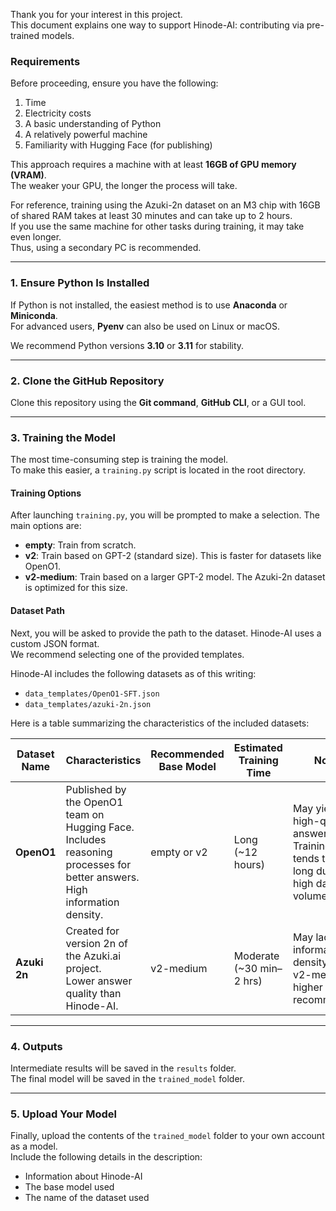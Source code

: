 Thank you for your interest in this project.  
This document explains one way to support Hinode-AI: contributing via pre-trained models.

### Requirements

Before proceeding, ensure you have the following:  
1. Time  
2. Electricity costs  
3. A basic understanding of Python  
4. A relatively powerful machine  
5. Familiarity with Hugging Face (for publishing)  

This approach requires a machine with at least **16GB of GPU memory (VRAM)**.  
The weaker your GPU, the longer the process will take.  

For reference, training using the Azuki-2n dataset on an M3 chip with 16GB of shared RAM takes at least 30 minutes and can take up to 2 hours.  
If you use the same machine for other tasks during training, it may take even longer.  
Thus, using a secondary PC is recommended.

---

### 1. Ensure Python Is Installed

If Python is not installed, the easiest method is to use **Anaconda** or **Miniconda**.  
For advanced users, **Pyenv** can also be used on Linux or macOS.  

We recommend Python versions **3.10** or **3.11** for stability.

---

### 2. Clone the GitHub Repository

Clone this repository using the **Git command**, **GitHub CLI**, or a GUI tool.

---

### 3. Training the Model

The most time-consuming step is training the model.  
To make this easier, a `training.py` script is located in the root directory.

#### Training Options

After launching `training.py`, you will be prompted to make a selection. The main options are:  
- **empty**: Train from scratch.  
- **v2**: Train based on GPT-2 (standard size). This is faster for datasets like OpenO1.  
- **v2-medium**: Train based on a larger GPT-2 model. The Azuki-2n dataset is optimized for this size.  

#### Dataset Path

Next, you will be asked to provide the path to the dataset. Hinode-AI uses a custom JSON format.  
We recommend selecting one of the provided templates.

Hinode-AI includes the following datasets as of this writing:  
- `data_templates/OpenO1-SFT.json`  
- `data_templates/azuki-2n.json`

Here is a table summarizing the characteristics of the included datasets:

| Dataset Name          | Characteristics                                                                                | Recommended Base Model | Estimated Training Time   | Notes                                                                                     | Dataset Path                     |
|-----------------------|------------------------------------------------------------------------------------------------|------------------------|---------------------------|------------------------------------------------------------------------------------------|-----------------------------------|
| **OpenO1**            | Published by the OpenO1 team on Hugging Face.<br> Includes reasoning processes for better answers.<br> High information density. | empty or v2            | Long (~12 hours)          | May yield high-quality answers.<br> Training time tends to be long due to high data volume. | `data_templates/OpenO1-SFT.json` |
| **Azuki 2n**          | Created for version 2n of the Azuki.ai project.<br> Lower answer quality than Hinode-AI.       | v2-medium              | Moderate (~30 min–2 hrs)  | May lack information density, so v2-medium or higher is recommended.                     | `data_templates/azuki-2n.json`   |

---

### 4. Outputs

Intermediate results will be saved in the `results` folder.  
The final model will be saved in the `trained_model` folder.

---

### 5. Upload Your Model

Finally, upload the contents of the `trained_model` folder to your own account as a model.  
Include the following details in the description:  
- Information about Hinode-AI  
- The base model used  
- The name of the dataset used
